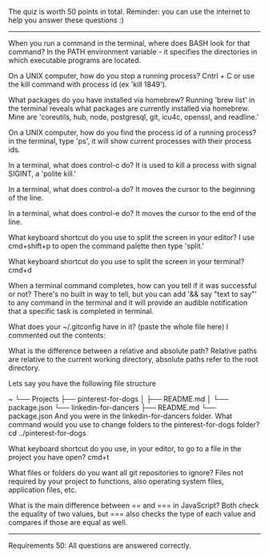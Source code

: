 The quiz is worth 50 points in total.
Reminder: you can use the internet to help you answer these questions :)
__________________________________________

When you run a command in the terminal, where does BASH look for that command?
In the PATH environment variable - it specifies the directories in which executable programs are located.

On a UNIX computer, how do you stop a running process?
Cntrl + C or use the kill command with process id (ex 'kill 1849').

What packages do you have installed via homebrew?
Running 'brew list' in the terminal reveals what packages are currently installed via homebrew. Mine are 'coreutils, hub, node,	postgresql,
git, icu4c, openssl, and readline.'

On a UNIX computer, how do you find the process id of a running process?
in the terminal, type 'ps', it will show current processes with their process ids.

In a terminal, what does control-c do?
It is used to kill a process with signal SIGINT, a 'polite kill.'

In a terminal, what does control-a do?
It moves the cursor to the beginning of the line.

In a terminal, what does control-e do?
It moves the cursor to the end of the line.

What keyboard shortcut do you use to split the screen in your editor?
I use cmd+shift+p to open the command palette then type 'split.'

What keyboard shortcut do you use to split the screen in your terminal?
cmd+d

When a terminal command completes, how can you tell if it was successful or not?
There's no built in way to tell, but you can add '&& say "text to say"' to any command in the terminal and it will provide an audible notification that a specific task is completed in terminal.  

What does your ~/.gitconfig have in it? (paste the whole file here)
I commented out the contents:
<!-- # This is Git's per-user configuration file.
[user]
# Please adapt and uncomment the following lines:
#    name = learner
#    email = brittanyterbush@gmail.com
[user]
    name = bterbs
    email = brittanyterbush@gmail.com -->

What is the difference between a relative and absolute path?
Relative paths are relative to the current working directory, absolute paths refer to the root directory.

Lets say you have the following file structure

~
└── Projects
    ├── pinterest-for-dogs
    │   ├── README.md
    │   └── package.json
    └── linkedin-for-dancers
        ├── README.md
        └── package.json
And you were in the linkedin-for-dancers folder. What command would you use to change folders to the pinterest-for-dogs folder?
cd ../pinterest-for-dogs

What keyboard shortcut do you use, in your editor, to go to a file in the project you have open? cmd+t

What files or folders do you want all git repositories to ignore?
Files not required by your project to functions, also operating system files, application files, etc.

What is the main difference between == and === in JavaScript?
Both check the equality of two values, but === also checks the type of each value and compares if those are equal as well. 

__________________________________________
Requirements
 50: All questions are answered correctly.
